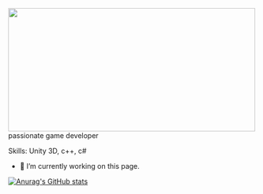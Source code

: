 

<img src="https://i.makeagif.com/media/2-27-2015/jv6xB8.gif" width="500" height="250" />
passionate game developer

Skills: Unity 3D, c++, c#

- 🔭 I’m currently working on this page. 





[![Anurag's GitHub stats](https://github-readme-stats.vercel.app/api?username=aryann010)](https://github.com/anuraghazra/github-readme-stats)
